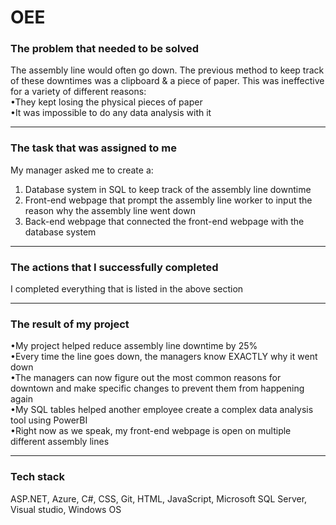 # OEE

### The problem that needed to be solved
The assembly line would often go down. The previous method to keep track of these downtimes was a clipboard & a piece of paper. This was ineffective for a variety of different reasons:\
•They kept losing the physical pieces of paper\
•It was impossible to do any data analysis with it
__________________________________________________

### The task that was assigned to me
My manager asked me to create a:
1. Database system in SQL to keep track of the assembly line downtime
2. Front-end webpage that prompt the assembly line worker to input the reason why the assembly line went down
3. Back-end webpage that connected the front-end webpage with the database system
__________________________________________________

### The actions that I successfully completed
I completed everything that is listed in the above section
__________________________________________________

### The result of my project
•My project helped reduce assembly line downtime by 25%\
•Every time the line goes down, the managers know EXACTLY why it went down\
•The managers can now figure out the most common reasons for downtown and make specific changes to prevent them from happening again\
•My SQL tables helped another employee create a complex data analysis tool using PowerBI\
•Right now as we speak, my front-end webpage is open on multiple different assembly lines
__________________________________________________

### Tech stack

ASP.NET, Azure, C#, CSS, Git, HTML, JavaScript, Microsoft SQL Server, Visual studio, Windows OS
